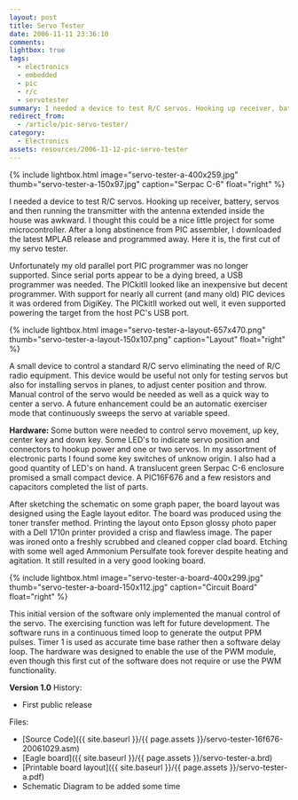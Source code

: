 ```yaml
---
layout: post
title: Servo Tester
date: 2006-11-11 23:36:10
comments: 
lightbox: true
tags:
  - electronics
  - embedded
  - pic
  - r/c
  - servotester
summary: I needed a device to test R/C servos. Hooking up receiver, battery, servos and then running the transmitter with the antenna extended inside the house was awkward. I thought this could be a nice little project for some microcontroller. After a long abstinence from PIC assembler, I downloaded the latest MPLAB release and programmed away. Here it is, the first cut of my servo tester.
redirect_from:
  - /article/pic-servo-tester/
category:
  - Electronics
assets: resources/2006-11-12-pic-servo-tester
---
```


{% include lightbox.html image="servo-tester-a-400x259.jpg" thumb="servo-tester-a-150x97.jpg" caption="Serpac C-6"  float="right" %}

I needed a device to test R/C servos. Hooking up receiver, battery, servos and then running the transmitter with the antenna extended inside the house was awkward. I thought this could be a nice little project for some microcontroller. After a long abstinence from PIC assembler, I downloaded the latest MPLAB release and programmed away. Here it is, the first cut of my servo tester.

Unfortunately my old parallel port PIC programmer was no longer supported. Since serial ports appear to be a dying breed, a USB programmer was needed. The PICkitII looked like an inexpensive but decent programmer. With support for nearly all current (and many old) PIC devices it was ordered from DigiKey. The PICkitII worked out well, it even supported powering the target from the host PC's USB port.

{% include lightbox.html image="servo-tester-a-layout-657x470.png" thumb="servo-tester-a-layout-150x107.png" caption="Layout"  float="right" %}

A small device to control a standard R/C servo eliminating the need of R/C radio equipment. This device would be useful not only for testing servos but also for installing servos in planes, to adjust center position and throw. Manual control of the servo would be needed as well as a quick way to center a servo. A future enhancement could be an automatic exerciser mode that continuously sweeps the servo at variable speed.

**Hardware:**
Some button were needed to control servo movement, up key, center key and down key. Some LED's to indicate servo position and connectors to hookup power and one or two servos. In my assortment of electronic parts I found some key switches of unknow origin. I also had a good quantity of LED's on hand. A translucent green Serpac C-6 enclosure promised a small compact device. A PIC16F676 and a few resistors and capacitors completed the list of parts.

After sketching the schematic on some graph paper, the board layout was designed using the Eagle layout editor. The board was produced using the toner transfer method. Printing the layout onto Epson glossy photo paper with a Dell 1710n printer provided a crisp and flawless image. The paper was ironed onto a freshly scrubbed and cleaned copper clad board. Etching with some well aged Ammonium Persulfate took forever despite heating and agitation. It still resulted in a very good looking board.

{% include lightbox.html image="servo-tester-a-board-400x299.jpg" thumb="servo-tester-a-board-150x112.jpg" caption="Circuit Board"  float="right" %}

This initial version of the software only implemented the manual control of the servo. The exercising function was left for future development. The software runs in a continuous timed loop to generate the output PPM pulses. Timer 1 is used as accurate time base rather then a software delay loop. The hardware was designed to enable the use of the PWM module, even though this first cut of the software does not require or use the PWM functionality.

**Version 1.0**
History:
* First public release

Files:
* [Source Code]({{ site.baseurl }}/{{ page.assets }}/servo-tester-16f676-20061029.asm)
* [Eagle board]({{ site.baseurl }}/{{ page.assets }}/servo-tester-a.brd)
* [Printable board layout]({{ site.baseurl }}/{{ page.assets }}/servo-tester-a.pdf)
* Schematic Diagram to be added some time
